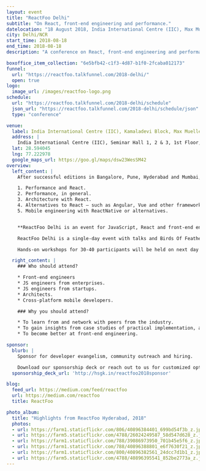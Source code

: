 ```yaml
---
layout: event
title: "ReactFoo Delhi"
subtitle: "On React, front-end engineering and performance."
datelocation: "18 August 2018, India International Centre (IIC), Max Mueller Marg, New Delhi - 03"
city: Delhi/NCR
start_time: 2018-08-18
end_time: 2018-08-18
description: "A conference on React, front-end engineering and performance."

boxoffice_item_collection: "6e5bfb42-c1f3-4d87-b1f0-2fcaba012173"
funnel:
  url: "https://reactfoo.talkfunnel.com/2018-delhi/"
  open: true
logo:
  image_url: /images/reactfoo-logo.png
schedule:
  url: "https://reactfoo.talkfunnel.com/2018-delhi/schedule"
  json_url: "https://reactfoo.talkfunnel.com/2018-delhi/schedule/json"
  type: "conference"

venue:
  label: India International Centre (IIC), Kamaladevi Block, Max Mueller Marg, New Delhi - 03
  address: |
    India International Centre (IIC), Seminar Hall 1, 2 & 3, 1st Floor, Kamaladevi Block, Max Mueller Marg, Lodhi Gardens, New Delhi - 110003.
  lat: 28.594045
  lng: 77.222978
  google_maps_url: https://goo.gl/maps/dsw23WesSM42
overview:
  left_content: |
    After successful editions in Bangalore, Pune, Hyderabad and Mumbai, ReactFoo travels to Delhi. The Delhi edition will focus on the following topics:

    1. Performance and React.
    2. Performance, in general.
    3. Architecture with React.
    4. Alternatives to React – such as Angular, Vue and other frameworks – why these worked / did not work for your use-case.
    5. Mobile engineering with ReactNative or alternatives.


    **ReactFoo Delhi is an event for JavaScript, React and front-end engineers.**

    ReactFoo Delhi is a single-day event with talks and Birds Of Feather (BOF) sessions.     

    Hands-on workshops for 30-40 participants will be held on next day of the conference. Workshops will be announced shortly. **Tickets have to be purchased separately.**

  right_content: |
    ### Who should attend?

    * Front-end engineers
    * JS engineers from enterprises.
    * JS engineers from startups.
    * Architects.
    * Cross-platform mobile developers.

    ### Why you should attend?

    * To learn from and network with peers from the industry.
    * To gain insights from case studies of practical implementation, and evaluate ReactJS and React Native for your work.
    * To become better at front-end engineering.

sponsor:
  blurb: |
    Sponsor for developer evangelism, community outreach and hiring.

    Download our sponsorship deck or reach out to us for customized options at [info@hasgeek.com](mailto:info@hasgeek.com)
  sponsorship_deck_url: 'http://hsgk.in/reactfoo2018sponsor'

blog:
  feed_url: https://medium.com/feed/reactfoo
  url: https://medium.com/reactfoo
  title: ReactFoo

photo_album:
  title: "Highlights from ReactFoo Hyderabad, 2018"
  photos:
  - url: https://farm1.staticflickr.com/806/40896384401_699bd54f3b_z.jpg
  - url: https://farm5.staticflickr.com/4788/26024249587_58d547d628_z.jpg
  - url: https://farm1.staticflickr.com/788/39086973950_701b45e5f6_z.jpg
  - url: https://farm1.staticflickr.com/788/40896388801_e6f7630f21_z.jpg
  - url: https://farm1.staticflickr.com/800/40896382561_24dcc7d1b1_z.jpg
  - url: https://farm5.staticflickr.com/4788/40896395541_852be2773a_z.jpg
---
```

